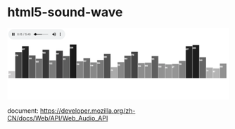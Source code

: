 # html5-sound-wave


![草稿](./snapshot.png)

document: https://developer.mozilla.org/zh-CN/docs/Web/API/Web_Audio_API